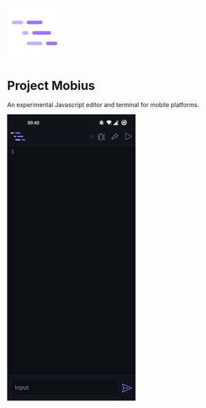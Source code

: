 ![logo](Zen/src/assets/logo.png)
# Project Mobius
An experimental Javascript editor and terminal for mobile platforms.

<img src="Mobius/www/assets/Screenshot.jpg" width="300px">
